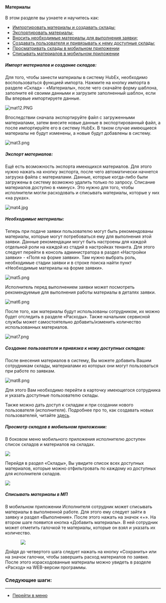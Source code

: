 #### Материалы
В этом разделе вы узнаете и научитесь как:
<html>
  <meta charset="utf-8">
  <title>Быстрый переход внутри документа</title>
 <ul>
       <li><a href="#matimp">Импортировать материалы и создавать склады;</a></li>
       <li><a href="#matexp">Экспортировать материалы;</a></li>
       <li><a href="#matacc">Вносить необходимые материалы для выполнения заявки;</a></li>
       <li><a href="#userwithmat">Создавать пользователя и привязывать к нему доступные склады;</a></li>
       <li><a href="#wima">Просматривать склады в мобильном приложении</a></li>
       <li><a href="#wimat">Списывать материалов в мобильном приложении</a></li>

 </ul>
</html>


<h5 id="matimp">Импорт материалов и создание складов: </h5>
Для того, чтобы занести материалы в систему HubEx, необходимо воспользоваться функцией импорта. Нажмите на кнопку импорта в разделе «Склад» - «Материалы», после чего скачайте форму шаблона, заполните её своими данными и загрузите заполненный шаблон, если Вы впервые импортируете данные. 

![mat12.PNG](/attachments/images/FAQ/USER/Materials/mat12.PNG)

Впоследствии сначала экспортируйте файл с загруженными материалами, затем внесите новые данные в экспортированный файл, а после импортируйте его в систему HubEx. В таком случае имеющиеся материалы не будут изменены, а новые будут добавлены в систему.

![mat3.png](/attachments/images/FAQ/USER/Materials/mat3.png)


<h5 id="matexp">Экспорт материалов: </h5>
Ещё есть возможность экспорта имеющихся материалов. Для этого нужно нажать на кнопку экспорта, после чего автоматически начнется загрузка файла с материалами. Данные, которые когда-либо были загружены в систему возможно удалить только по запросу. Списание материалов доступно в «минус». Это нужно для того, чтобы исполнители могли расходовать и списывать материалы, которые у них «на руках».

![mat4.jpg](/attachments/images/FAQ/USER/Materials/mat4.jpg)


<h5 id="matacc">Необходимые материалы: </h5>
Теперь при подаче заявки пользователю могут быть рекомендованы материалы, которые могут потребоваться ему для выполнения этой заявки. Данные рекомендации могут быть настроены для каждой отдельной роли на каждой из стадий в настройках тенанта. Для этого следует перейти в консоль администратора в раздел «Настройки заявки» - «Поля на форме заявки». Там нужно выбрать роль, необходимые стадии заявки и в строке поиска найти пункт «Необходимые материалы на форме заявки».

![mat5.png](/attachments/images/FAQ/USER/Materials/mat5.png)

Исполнитель перед выполнением заявки может посмотреть рекомендуемые для выполнения работы материалы в деталях заявки.

![mat6.png](/attachments/images/FAQ/USER/Materials/mat6.png)

После того, как материалы будут использованы сотрудником, их можно будет отследить в разделе «Расходы». Также начальник сервисной службы может самостоятельно добавить/изменить количество использованных материалов.

![mat7.png](/attachments/images/FAQ/USER/Materials/mat7.png)

<h5 id="userwithmat">Создание пользователя и привязка к нему доступных складов: </h5>
После внесения материалов в систему, Вы можете добавить Вашим сотрудникам склады, материалами из которых они могут пользоваться при работе по заявкам.

![mat8.png](/attachments/images/FAQ/USER/Materials/mat8.jpg)

Для этого Вам необходимо перейти в карточку имеющегося сотрудника и указать доступные пользователю склады.

Также можно дать доступ к складам и при создании нового пользователя (исполнителя). Подробнее про то, как создавать новых пользователей, читайте [здесь](https://wiki.hubex.ru/docs/FAQ/RU/user/CreatingUser.html).

<h5 id="wima">Просмотр складов в мобильном приложении: </h5>

В боковом меню мобильного приложения исполнителю доступен список складов и материалов на складах.

<div>
  <img  style="margin: 0 auto; display: block; max-width: 100%;" src="/attachments/images/FAQ/USER/Materials/mat10.jpg" />
</div>

Перейдя в раздел «Склады», Вы увидите список всех доступных материалов, которые можно отфильтровать по каждому из доступных для исполнителя складов.

<div>
  <img  style="margin: 0 auto; display: block; max-width: 100%;" src="/attachments/images/FAQ/USER/Materials/mat11.jpg" />
</div>

<h5 id="wima">Списывать материалы в МП </h5>

В мобильном приложении Исполнителя сотрудник может списывать материалы в выполненной работе. Для этого ему следует зайти в заявку и раздел «Выполнение». После этого нажать на значок «+». На втором шаге появится кнопка «Добавить материалы». В ней сотрудник может отметить галочкой те материалы, которые он взял и указать их количество. 

<div>
  <img  style="margin: 0 auto; display: block; max-width: 80%;" src="/attachments/images/FAQ/USER/Materials/mat13.jpg" />
</div>

Дойдя до четвертого шага следует нажать на кнопку «Сохранить» или на значок галочки, чтобы завершить расход материалов по заявке. После этого израсходованные материалы можно увидеть в разделе «Расход» на WEB-версии программы.

### Следующие шаги:


___
- [Перейти в меню](http://wiki.hubex.ru)
